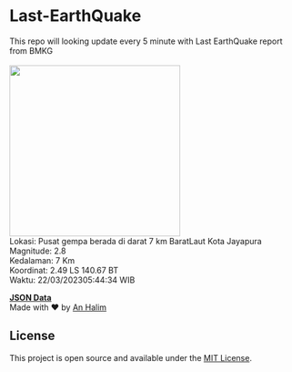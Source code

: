 # Last-EarthQuake
This repo will looking update every 5 minute with Last EarthQuake report from BMKG
<br>
<br>
<img src="https://ews.bmkg.go.id/TEWS/data/20230322054434.mmi.jpg?146984qn46vjydd4eusgq02" width="300"/>
<br>
Lokasi: Pusat gempa berada di darat 7 km BaratLaut Kota Jayapura <br>
Magnitude: 2.8 <br>
Kedalaman: 7 Km <br>
Koordinat: 2.49 LS 140.67 BT <br>
Waktu: 22/03/202305:44:34 WIB <br>

<a href="./data/data.json">**JSON Data**</a>
<br>
Made with ❤️ by <a href="https://github.com/an-halim">An Halim</a>
## License

This project is open source and available under the [MIT License](LICENSE).
